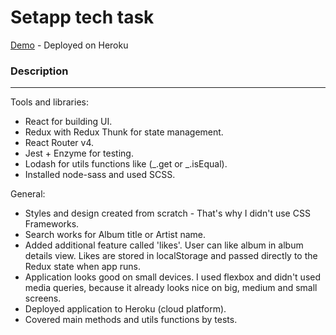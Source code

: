 # Setapp tech task

[Demo](https://itunes-top-albums.herokuapp.com/) - Deployed on Heroku


### Description
-------
Tools and libraries:
- React for building UI.
- Redux with Redux Thunk for state management.
- React Router v4.
- Jest + Enzyme for testing.
- Lodash for utils functions like (_.get or _.isEqual).
- Installed node-sass and used SCSS.

General:
- Styles and design created from scratch - That's why I didn't use CSS Frameworks.
- Search works for Album title or Artist name.
- Added additional feature called 'likes'. User can like album in album details view. Likes are stored in localStorage and passed directly to the Redux state when app runs.
- Application looks good on small devices. I used flexbox and didn't used media queries, because it already looks nice on big, medium and small screens.
- Deployed application to Heroku (cloud platform).
- Covered main methods and utils functions by tests.